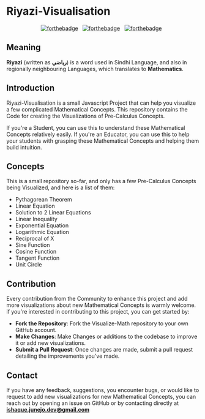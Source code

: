 # Riyazi-Visualisation

<center>

[![forthebadge](https://forthebadge.com/images/badges/built-with-love.svg)](https://forthebadge.com) &nbsp;
[![forthebadge](https://forthebadge.com/images/badges/made-with-javascript.svg)](https://forthebadge.com) &nbsp;
[![forthebadge](https://forthebadge.com/images/badges/open-source.svg)](https://forthebadge.com) &nbsp;

</center>

## Meaning
**Riyazi** (written as **رياضي**) is a word used in Sindhi Language, and also in regionally neighbouring Languages, which translates to **Mathematics**.

## Introduction

Riyazi-Visualisation is a small Javascript Project that can help you visualize a few complicated Mathematical Concepts.
This repository contains the Code for creating the Visualizations of Pre-Calculus Concepts.

If you're a Student, you can use this to understand these Mathematical Concepts relatively easily.
If you're an Educator, you can use this to help your students with grasping these Mathematical Concepts and helping them build intuition.

## Concepts

This is a small repository so-far, and only has a few Pre-Calculus Concepts being Visualized, and here is a list of them:

- Pythagorean Theorem
- Linear Equation
- Solution to 2 Linear Equations
- Linear Inequality
- Exponential Equation
- Logarithmic Equation
- Reciprocal of X
- Sine Function
- Cosine Function
- Tangent Function
- Unit Circle

## Contribution

Every contribution from the Community to enhance this project and add more visualizations about new Mathematical Concepts is warmly welcome.
if you're interested in contributing to this project, you can get started by:

- **Fork the Repository**: Fork the Visualize-Math repository to your own GitHub account.
- **Make Changes**: Make Changes or additions to the codebase to improve it or add new visualizations.
- **Submit a Pull Request**: Once changes are made, submit a pull request detailing the improvements you've made.

## Contact

If you have any feedback, suggestions, you encounter bugs, or would like to request to add new visualizations for new Mathematical Concepts, you can reach out by opening an issue on GitHub or by contacting directly at **ishaque.junejo.dev@gmail.com**